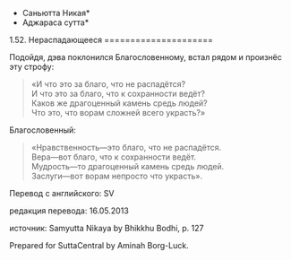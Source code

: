 * Саньютта Никая*
* Аджараса сутта*

1\.52\. Нераспадающееся
\=\=\=\=\=\=\=\=\=\=\=\=\=\=\=\=\=\=\=\=\=

Подойдя, дэва поклонился Благословенному, встал рядом и произнёс эту строфу:

> «И что это за благо, что не распадётся?  
> И что это за благо, что к сохранности ведёт?  
> Каков же драгоценный камень средь людей?  
> Что это, что ворам сложней всего украсть?»

Благословенный:

> «Нравственность—это благо, что не распадётся\.  
> Вера—вот благо, что к сохранности ведёт\.  
> Мудрость—то драгоценный камень средь людей\.  
> Заслуги—вот ворам непросто что украсть»\.

Перевод с английского: SV

редакция перевода: 16\.05\.2013

источник: Samyutta Nikaya by Bhikkhu Bodhi, p\. 127

Prepared for SuttaCentral by Aminah Borg\-Luck\.